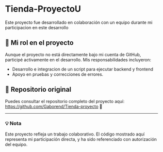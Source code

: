 # Tienda-ProyectoU

Este proyecto fue desarrollado en colaboración con un equipo durante mi participacion en este desarrollo

## 🧩 Mi rol en el proyecto

Aunque el proyecto no está directamente bajo mi cuenta de GitHub, participé activamente en el desarrollo. Mis responsabilidades incluyeron:


- Desarrollo e integracion de un script para ejecutar backend y frontend
- Apoyo en pruebas y correcciones de errores.


## 📂 Repositorio original

Puedes consultar el repositorio completo del proyecto aquí: https://github.com/Gaborend/Tienda-proyecto
🔗 

---

### 💡 Nota

Este proyecto refleja un trabajo colaborativo. El código mostrado aquí representa mi participación directa, y ha sido referenciado con autorización del equipo.


